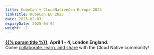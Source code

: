 ```yaml
---
title: KubeCon + CloudNativeCon Europe 2025
linkTitle: KubeCon EU 2025
date: 2025-02-03
expiryDate: 2025-04-04
weight: -1
---
```


<i class="fas fa-bullhorn"></i> [**{{% param title %}}**][LF],
**<span class="text-nowrap">April 1 - 4,</span> London England**.
<span class="d-none d-md-inline"><br></span> Come [collaborate, learn, and
share][blog]<span class="d-none d-sm-inline"> with the Cloud Native community</span>!

[LF]:
  https://events.linuxfoundation.org/kubecon-cloudnativecon-europe/register/?utm_source=opentelemetry&utm_medium=all&utm_campaign=KubeCon-EU-2025&utm_content=slim-banner
[blog]: /blog/2025/kubecon-eu/
